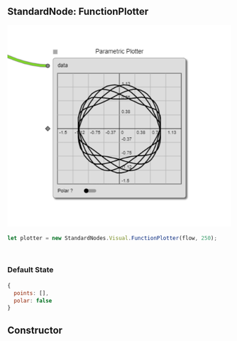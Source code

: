 ## StandardNode: FunctionPlotter

<img class="zoomable" alt="FunctionPlotter standard node" src="/images/standard-nodes/visual/function-plotter.png" />

<Hierarchy :extend="{name: 'Node', link: '../../api/classes/node.html'}" />
<br/>

```js
let plotter = new StandardNodes.Visual.FunctionPlotter(flow, 250);
```

<br/>

### Default State

```js
{
  points: [],
  polar: false
}
```

## Constructor

<Method type="method">
  <template v-slot:signature>
    new FunctionPlotter(<strong>flow: </strong><em><Ref to="../../api/classes/flow">Flow</Ref></em>,
    <strong>height: </strong><em>number</em>,
    <strong>plotStyle?: </strong><em><Ref to="../../api/interfaces/plot-style">PlotStyle</Ref></em>,
    <strong>options?: </strong><em><Ref to="../../api/interfaces/node-creator-options">NodeCreatorOptions</Ref></em>):
    <em><Ref to="#standardnode-functionplotter">FunctionPlotter</Ref></em>
  </template>
  <template v-slot:params>
    <Param name="flow">
      <em><Ref to="../../api/classes/flow">Flow</Ref></em>
    </Param>
    <Param name="height">
      <em>number</em>
    </Param>
    <Param name="plotStyle?">
      <em><Ref to="../../api/interfaces/plot-style">PlotStyle</Ref></em>
      <template v-slot:default-value>
        <em>{}</em>
      </template>
    </Param>
    <Param name="options?">
      <em><Ref to="../../api/interfaces/node-creator-options">NodeCreatorOptions</Ref></em>
      <template v-slot:default-value>
        <em>{}</em>
      </template>
    </Param>
  </template>
</Method>

<script setup>
import Method from "../../../../../components/api/Method.vue";
import Param from "../../../../../components/api/Param.vue";
import Ref from "../../../../../components/api/Ref.vue";
import Hierarchy from "../../../../../components/api/Hierarchy.vue";
</script>
